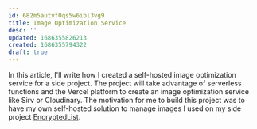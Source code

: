 ```yaml
---
id: 682m5autvf0qs5w6ibl3vg9
title: Image Optimization Service
desc: ''
updated: 1686355826213
created: 1686355794322
draft: true
---
```


In this article, I'll write how I created a self-hosted image optimization service for a side project. The project will take advantage of serverless functions and the Vercel platform to create an image optimization service like Sirv or Cloudinary. The motivation for me to build this project was to have my own self-hosted solution to manage images I used on my side project [EncryptedList](https://encryptedlist.xyz).